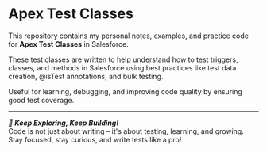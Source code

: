 # Apex Test Classes

This repository contains my personal notes, examples, and practice code for **Apex Test Classes** in Salesforce.

These test classes are written to help understand how to test triggers, classes, and methods in Salesforce using best practices like test data creation, @isTest annotations, and bulk testing.

Useful for learning, debugging, and improving code quality by ensuring good test coverage.

---

***🚀 Keep Exploring, Keep Building!***  
Code is not just about writing – it's about testing, learning, and growing.  
Stay focused, stay curious, and write tests like a pro!
